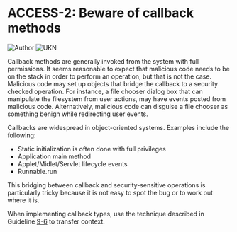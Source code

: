 # ACCESS-2: Beware of callback methods
![Author](https://img.shields.io/badge/Author-Oracle-blue.svg)
![UKN](https://img.shields.io/badge/UKN-Jürgen.Taverniers-red.svg)

Callback methods are generally invoked from the system with full permissions. It seems reasonable to expect that malicious code needs to be on the stack in order to perform an operation, but that is not the case. Malicious code may set up objects that bridge the callback to a security checked operation. For instance, a file chooser dialog box that can manipulate the filesystem from user actions, may have events posted from malicious code. Alternatively, malicious code can disguise a file chooser as something benign while redirecting user events.

Callbacks are widespread in object-oriented systems. Examples include the following:

- Static initialization is often done with full privileges
- Application main method
- Applet/Midlet/Servlet lifecycle events
- Runnable.run

This bridging between callback and security-sensitive operations is particularly tricky because it is not easy to spot the bug or to work out where it is.

When implementing callback types, use the technique described in Guideline [9-6](../g9_06) to transfer context.

